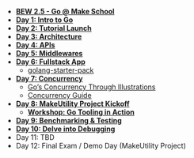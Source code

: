 - **[BEW 2.5 - Go @ Make School](README.md)**
- **[Day 1: Intro to Go](Lessons/Lesson01.md)**
- **[Day 2: Tutorial Launch](https://exercism.io/tracks/go)**
- **[Day 3: Architecture](Lessons/Lesson03.md)**
- **[Day 4: APIs](Lessons/Lesson04.md)**
- **[Day 5: Middlewares](Lessons/Lesson05.md)**
- **[Day 6: Fullstack App](Lessons/07-Fullstack.md)**
  - [golang-starter-pack](https://github.com/make-school-labs/golang-starter-pack)
- **[Day 7: Concurrency](Lessons/Lesson07.md)**
  - [Go’s Concurrency Through Illustrations](Resources/GoConcurrencyVisualized.md)
  - [Concurrency Guide](Resources/ConcurrencyGuide.md)
- **[Day 8: MakeUtility Project Kickoff](Project/MakeUtility.md)**
  - **[Workshop: Go Tooling in Action](Resources/GoToolsWorkshop/README.md)**
- **[Day 9: Benchmarking & Testing](Lessons/Lesson09.md)**
- **[Day 10: Delve into Debugging](Lessons/Lesson10.md)**
- Day 11: TBD
- Day 12: Final Exam / Demo Day (MakeUtility Project)
